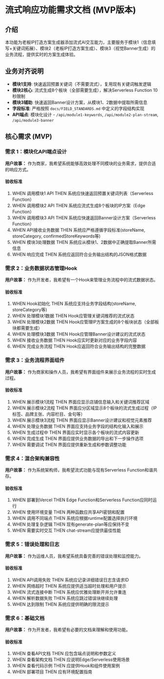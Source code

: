 # 流式响应功能需求文档 (MVP版本)

## 介绍

本功能为老板IP打造方案生成器添加流式AI交互能力，主要服务于模块1（信息填写+关键词拓展）、模块2（老板IP打造方案生成）、模块3（视觉Banner生成）的业务流程，提供实时的方案生成体验。

## 业务对齐说明

- **模块1支持**: 快速返回预置关键词（不需要流式），复用现有关键词触发逻辑
- **模块2核心**: 流式生成8个板块（全部需要生成），解决Serverless Function 10秒限制
- **模块3辅助**: 快速返回Banner设计方案，从模块1、2数据中提取所需信息
- **字段标准**: 严格按照 `docs/FIELD_STANDARDS.md` 中定义的字段结构实现
- **API端点**: 模块化设计 - `/api/module1-keywords`, `/api/module2-plan-stream`, `/api/module3-banner`

## 核心需求 (MVP)

### 需求 1：模块化API端点设计

**用户故事：** 作为商家，我希望系统能够高效处理不同模块的业务需求，提供合适的响应方式。

#### 验收标准

1. WHEN 调用模块1 API THEN 系统应快速返回预置关键词列表（Serverless Function）
2. WHEN 调用模块2 API THEN 系统应流式生成8个板块的IP方案（Edge Function）
3. WHEN 调用模块3 API THEN 系统应快速返回Banner设计方案（Serverless Function）
4. WHEN API接收业务数据 THEN 系统应严格遵循字段标准(storeName, storeCategory, confirmedStoreKeywords等)
5. WHEN 模块3处理数据 THEN 系统应从模块1、2数据中正确提取Banner所需信息
6. WHEN 响应完成 THEN 系统应返回符合业务输出结构的JSON格式数据

### 需求 2：业务数据状态管理Hook

**用户故事：** 作为开发者，我希望有一个Hook来管理业务流程中的流式数据状态。

#### 验收标准

1. WHEN Hook初始化 THEN 系统应支持业务字段结构(storeName, storeCategory等)
2. WHEN 处理模块1数据 THEN Hook应管理关键词推荐的流式状态
3. WHEN 处理模块2数据 THEN Hook应管理IP方案生成的8个板块状态（全部板块都需要生成）
4. WHEN 处理模块3数据 THEN Hook应管理Banner设计建议的流式状态
5. WHEN 接收业务数据 THEN Hook应实时更新对应的业务字段内容
6. WHEN 完成业务流程 THEN Hook应返回符合业务输出结构的完整数据

### 需求 3：业务流程界面组件

**用户故事：** 作为商家和操作人员，我希望有界面组件来展示业务流程的实时生成过程。

#### 验收标准

1. WHEN 展示模块1流程 THEN 界面应显示店铺信息输入和关键词推荐区域
2. WHEN 展示模块2流程 THEN 界面应分区域显示8个板块的流式生成过程（IP标签、品牌主张、内容栏目、金句等）
3. WHEN 展示模块3流程 THEN 界面应显示Banner设计建议和视觉元素推荐
4. WHEN 处理业务数据 THEN 界面应支持业务字段的结构化输入和展示
5. WHEN 生成过程中 THEN 界面应实时显示各个板块的流式内容更新
6. WHEN 完成生成 THEN 界面应提供业务数据的导出和下一步操作选项
7. WHEN 需要调试 THEN 界面应提供重新生成和参数调整功能

### 需求 4：混合架构兼容性

**用户故事：** 作为系统架构师，我希望流式功能与现有Serverless Function和谐共存。

#### 验收标准

1. WHEN 部署到Vercel THEN Edge Function和Serverless Function应同时运行
2. WHEN 使用环境变量 THEN 两种函数应共享API密钥和配置
3. WHEN 调用不同端点 THEN 系统应根据runtime配置选择执行环境
4. WHEN 处理复杂逻辑 THEN 现有generate-plan等应保持不变
5. WHEN 需要实时交互 THEN chat-stream应提供最佳性能

### 需求 5：错误处理和日志

**用户故事：** 作为运维人员，我希望系统具备完善的错误处理和监控能力。

#### 验收标准

1. WHEN API调用失败 THEN 系统应记录详细错误日志含请求ID
2. WHEN 网络超时 THEN 系统应提供适当超时处理和用户提示
3. WHEN 流式连接中断 THEN 系统应优雅处理断开并允许重连
4. WHEN 解析数据失败 THEN 系统应跳过错误块继续处理
5. WHEN 达到限制 THEN 系统应提供明确的限流提示

### 需求 6：基础文档

**用户故事：** 作为开发者，我希望有必要的文档来理解和使用功能。

#### 验收标准

1. WHEN 查看API文档 THEN 应包含端点说明和参数定义
2. WHEN 查看架构文档 THEN 应说明Edge/Serverless使用场景
3. WHEN 查看代码示例 THEN 应提供Hook和组件使用案例
4. WHEN 部署项目 THEN 应有环境配置指南